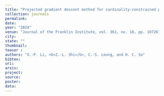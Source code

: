 ```yaml
---
title: "Projected gradient descent method for cardinality-constrained portfolio optimization"
collection: journals
permalink:
date: 
year: "2024"
venue: "Journal of the Franklin Institute, vol. 361, no. 18, pp. 107267,"
city: 
state: ""
thumbnail:  
teaser : 
authors: "X.-P. Li, <b>Z.-L. Shi</b>, C.-S. Leung, and H. C. So"
bibtex: 
uri: 
arxiv: 
project: 
source: 
poster: 
data:
---
```


